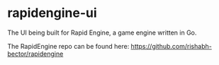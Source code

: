 # rapidengine-ui

The UI being built for Rapid Engine, a game engine written in Go. 

The RapidEngine repo can be found here: https://github.com/rishabh-bector/rapidengine
